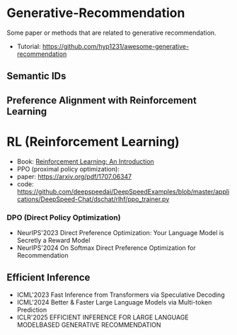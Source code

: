 # Generative-Recommendation
Some paper or methods that are related to generative recommendation.


* Tutorial: https://github.com/hyp1231/awesome-generative-recommendation


## Semantic IDs


## Preference Alignment with Reinforcement Learning
# RL (Reinforcement Learning)
* Book: [Reinforcement Learning: An Introduction](https://web.stanford.edu/class/psych209/Readings/SuttonBartoIPRLBook2ndEd.pdf)
* PPO (proximal policy optimization):
*   paper: https://arxiv.org/pdf/1707.06347
*   code: https://github.com/deepspeedai/DeepSpeedExamples/blob/master/applications/DeepSpeed-Chat/dschat/rlhf/ppo_trainer.py

### DPO (Direct Policy Optimization)
* NeurIPS'2023 Direct Preference Optimization: Your Language Model is Secretly a Reward Model
* NeurIPS'2024 On Softmax Direct Preference Optimization for Recommendation


## Efficient Inference
* ICML'2023 Fast Inference from Transformers via Speculative Decoding
* ICML'2024 Better & Faster Large Language Models via Multi-token Prediction
* ICLR'2025 EFFICIENT INFERENCE FOR LARGE LANGUAGE MODELBASED GENERATIVE RECOMMENDATION
